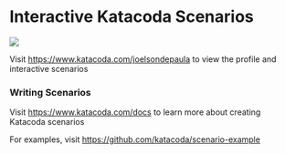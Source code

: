# Interactive Katacoda Scenarios

[![](http://shields.katacoda.com/katacoda/joelsondepaula/count.svg)](https://www.katacoda.com/joelsondepaula "Get your profile on Katacoda.com")

Visit https://www.katacoda.com/joelsondepaula to view the profile and interactive scenarios

### Writing Scenarios
Visit https://www.katacoda.com/docs to learn more about creating Katacoda scenarios

For examples, visit https://github.com/katacoda/scenario-example
